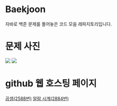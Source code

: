 # Baekjoon

자바로 백준 문제를 풀어놓은 코드 모음 레파지토리입니다.

# 문제 사진

<a href="https://github.com/do04200611/Baekjoon/blob/main/2588(%EA%B3%B1%EC%85%88)/CodingTest.java"><img src="https://github.com/do04200611/Baekjoon/assets/74278578/4dd1b058-e046-4119-ad2d-b0d7277e95ac"></a>
<a href="https://github.com/do04200611/Baekjoon/blob/main/2884(%EC%95%8C%EB%9E%8C%20%EC%8B%9C%EA%B3%84)/Main.java"><img src="https://github.com/do04200611/Baekjoon/assets/74278578/05063faa-c78c-4d04-8db4-8540ee4474e5"></a>


# github 웹 호스팅 페이지
<a href="https://do04200611.github.io/Baekjoon/2588(%EA%B3%B1%EC%85%88)/index.html">곱셈(2588번)</a>
<a href="https://do04200611.github.io/Baekjoon/2884(%EC%95%8C%EB%9E%8C%20%EC%8B%9C%EA%B3%84)/index.html">알람 시계(2884번)</a>
